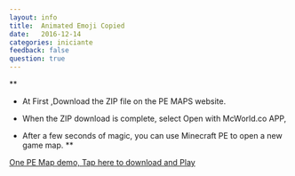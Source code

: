 ```yaml
---
layout: info
title:  Animated Emoji Copied
date:   2016-12-14
categories: iniciante
feedback: false
question: true
---
```


**  
- At First ,Download the ZIP file on the PE MAPS website.  
  
- When the ZIP download is complete, select Open with McWorld.co APP,  
  
- After a few seconds of magic, you can use Minecraft PE to open a new game map.
 **  


[One PE Map demo, Tap here to download and Play](http://mcpehub.com/maps?sort=downloads) 
  





